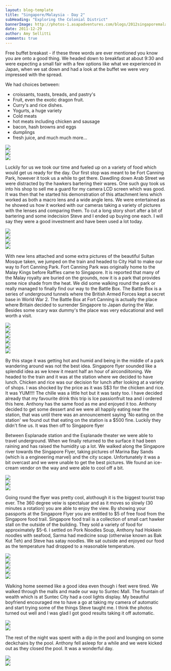 ```yaml
---
layout: blog-template
title: "Singapore/Malaysia - Day 2"
subHeading: "Exploring the Colonial District"
bannerImage: http://photos-1.asapadventures.com/blogs/2012singaporemalaysia/2011-12-29/IMG_5860.JPG_compressed.JPEG
date: 2011-12-29
author: Amy Sellitti
comments: true
---
```


Free buffet breakast - if these three words are ever mentioned you know you are onto a good thing. We headed down to breakfast at about 9:30 and were expecting a small fair with a few options like what we experienced in Japan, when we sat down and had a look at the buffet we were very impressed with the spread.

We had choices between:

- croissants, toasts, breads, and pastry's
- Fruit, even the exotic dragon fruit.
- Curry's and rice dishes.
- Yogurts, a huge variety
- Cold meats
- hot meats including chicken and sausage
- bacon, hash browns and eggs
- dumplings
- fresh juice, and much much more...

<div class="center-image"><img src="http://photos-1.asapadventures.com/blogs/2012singaporemalaysia/2011-12-29/20111229103821.jpg_compressed.JPEG" /></div>
<div class="center-image"><img src="http://photos-1.asapadventures.com/blogs/2012singaporemalaysia/2011-12-29/20111229114749.jpg_compressed.JPEG" /></div>
<div class="center-image"><img src="http://photos-1.asapadventures.com/blogs/2012singaporemalaysia/2011-12-29/IMG_5713.JPG_compressed.JPEG" /></div>

Luckily for us we took our time and fueled up on a variety of food which would get us ready for the day. Our first stop was meant to be Fort Canning Park, however it took us a while to get there. Dawdling down Arab Street we were distracted by the hawkers bartering their wares. One such guy took us into his shop to sell me a guard for my camera LCD screen which was good. It was then that he started his demonstration of this attachment lens which worked as both a macro lens and a wide angle lens. We were entertained as he showed us how it worked with our cameras taking a variety of pictures with the lenses and comparing them. To cut a long story short after a bit of bartering and some indecision Steve and I ended up buying one each. I will say they were a good investment and have been used a lot today.

<div class="center-image"><img src="http://photos-1.asapadventures.com/blogs/2012singaporemalaysia/2011-12-29/20111229134825.jpg_compressed.JPEG" /></div>
<div class="center-image"><img src="http://photos-1.asapadventures.com/blogs/2012singaporemalaysia/2011-12-29/IMG_5767.JPG_compressed.JPEG" /></div>
<div class="center-image"><img src="http://photos-1.asapadventures.com/blogs/2012singaporemalaysia/2011-12-29/IMG_8731.JPG_compressed.JPEG" /></div>
<div class="center-image"><img src="http://photos-1.asapadventures.com/blogs/2012singaporemalaysia/2011-12-29/IMG_5786.JPG_compressed.JPEG" /></div>

With new lens attached and some extra pictures of the beautiful Sultan Mosque taken, we jumped on the train and headed to City Hall to make our way to Fort Canning Park. Fort Canning Park was originally home to the Malay Kings before Raffles came to Singapore. It is reported that many of the Malay royalty are buried on the grounds, now it is a park that provides some nice shade from the heat. We did some walking round the park or really managed to finally find our way to the Battle Box. The Battle Box is a series of underground tunnels where the British Armed Forces kept a secret base in World War 2. The Battle Box at Fort Canning is actually the place where Britain decided to surrender Singapore to Japan during the War. Besides some scary wax dummy's the place was very educational and well worth a visit.

<div class="center-image"><img src="http://photos-1.asapadventures.com/blogs/2012singaporemalaysia/2011-12-29/IMG_5822.JPG_compressed.JPEG" /></div>
<div class="center-image"><img src="http://photos-1.asapadventures.com/blogs/2012singaporemalaysia/2011-12-29/IMG_5833.JPG_compressed.JPEG" /></div>
<div class="center-image"><img src="http://photos-1.asapadventures.com/blogs/2012singaporemalaysia/2011-12-29/IMG_5824.JPG_compressed.JPEG" /></div>
<div class="center-image"><img src="http://photos-1.asapadventures.com/blogs/2012singaporemalaysia/2011-12-29/IMG_5837.JPG_compressed.JPEG" /></div>
<div class="center-image"><img src="http://photos-1.asapadventures.com/blogs/2012singaporemalaysia/2011-12-29/IMG_8781.JPG_compressed.JPEG" /></div>
<div class="center-image"><img src="http://photos-1.asapadventures.com/blogs/2012singaporemalaysia/2011-12-29/20111229144034.jpg_compressed.JPEG" /></div>

By this stage it was getting hot and humid and being in the middle of a park wandering around was not the best idea. Singapore flyer sounded like a splendid idea as we knew it meant half an hour of aircondiitoning. We headed to the train and it was at the station where we decided to have lunch. Chicken and rice was our decision for lunch after looking at a variety of shops. I was shocked by the price as it was S$3 for the chicken and rice. It was YUM!!!! The chille was a little hot but it was tasty too. I have decided already that my favourite drink this trip is Ice passionfruit tea and i ordered this here. Anthony has the same food as me and enjoyed it too. Anthony decided to get some dessert and we were all happily eating near the station, that was until there was an announcement saying 'No eating on the station' we found out that eating on the station is a $500 fine. Luckily they didn't fine us. It was then off to Singapore flyer

Between Esplanade station and the Esplanade theater we were able to travel underground. When we finally returned to the surface it had been raining and has raised the humidity up a lot. We walked along the Singapore river towards the Singapore Flyer, taking pictures of Marina Bay Sands (which is a engineering marvel) and the city scape. Unfortunately it was a bit overcast and we were unable to get the best pictures. We found an ice-cream vendor on the way and were able to cool off a bit.

<div class="center-image"><img src="http://photos-1.asapadventures.com/blogs/2012singaporemalaysia/2011-12-29/IMG_5866.JPG_compressed.JPEG" /></div>
<div class="center-image"><img src="http://photos-1.asapadventures.com/blogs/2012singaporemalaysia/2011-12-29/IMG_5869.JPG_compressed.JPEG" /></div>
<div class="center-image"><img src="http://photos-1.asapadventures.com/blogs/2012singaporemalaysia/2011-12-29/IMG_5860.JPG_compressed.JPEG" /></div>

Going round the flyer was pretty cool, alothough it is the biggest tourist trap ever. The 360 degree veiw is spectaluar and as it moves so slowly (30 minutes a rotation) you are able to enjoy the view. By showing your passports at the Singapore Flyer you are entitled to $5 of free food from the Singapore food trail. Singapore food trail is a collection of small cart hawker stall on the outside of the building. They sold a variety of food for approximately $5-6. I settled on Pork Noodles Soup, Anthony had Hokkein noodles with seafood, Sarma had medicine soup (otherwise known as Bak Kut Teh) and Steve has satay noodles. We sat outside and enjoyed our food as the temperature had dropped to a reasonable temperature.

<div class="center-image"><img src="http://photos-1.asapadventures.com/blogs/2012singaporemalaysia/2011-12-29/IMG_5896.JPG_compressed.JPEG" /></div>
<div class="center-image"><img src="http://photos-1.asapadventures.com/blogs/2012singaporemalaysia/2011-12-29/IMG_5916.JPG_compressed.JPEG" /></div>
<div class="center-image"><img src="http://photos-1.asapadventures.com/blogs/2012singaporemalaysia/2011-12-29/IMG_5924.JPG_compressed.JPEG" /></div>
<div class="center-image"><img src="http://photos-1.asapadventures.com/blogs/2012singaporemalaysia/2011-12-29/IMG_5946.JPG_compressed.JPEG" /></div>
<div class="center-image"><img src="http://photos-1.asapadventures.com/blogs/2012singaporemalaysia/2011-12-29/IMG_5945.JPG_compressed.JPEG" /></div>

Walking home seemed like a good idea even though i feet were tired. We walked through the malls and made our way to Suntec Mall. The fountain of wealth which is at Suntec City had a cool lights display. My beautiful boyfriend encouraged me to have a go at taking my camera of automatic and start trying some of the things Steve taught me. I think the photos turned out well and I was glad I got good results taking it off automatic.

<div class="center-image"><img src="http://photos-1.asapadventures.com/blogs/2012singaporemalaysia/2011-12-29/20111229210000.jpg_compressed.JPEG" /></div>
<div class="center-image"><img src="http://photos-1.asapadventures.com/blogs/2012singaporemalaysia/2011-12-29/IMG_5971.JPG_compressed.JPEG" /></div>

The rest of the night was spent with a dip in the pool and lounging on some deckchairs by the pool. Anthony fell asleep for a while and we were kicked out as they closed the pool. It was a wonderful day.

<div class="center-image"><img src="http://photos-1.asapadventures.com/blogs/2012singaporemalaysia/2011-12-29/20111230002549-1.jpg_compressed.JPEG" /></div>
<div class="center-image"><img src="http://photos-1.asapadventures.com/blogs/2012singaporemalaysia/2011-12-29/20111229215339.jpg_compressed.JPEG" /></div>
